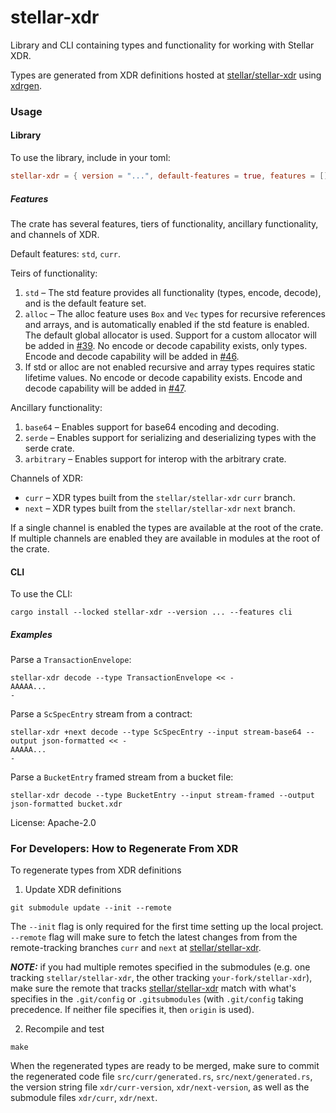 # stellar-xdr

Library and CLI containing types and functionality for working with Stellar
XDR.

Types are generated from XDR definitions hosted at [stellar/stellar-xdr]
using [xdrgen].

[stellar/stellar-xdr]: https://github.com/stellar/stellar-xdr
[xdrgen]: https://github.com/stellar/xdrgen

### Usage

#### Library
To use the library, include in your toml:

```toml
stellar-xdr = { version = "...", default-features = true, features = [] }
```

##### Features

The crate has several features, tiers of functionality, ancillary
functionality, and channels of XDR.

Default features: `std`, `curr`.

Teirs of functionality:

1. `std` – The std feature provides all functionality (types, encode,
decode), and is the default feature set.
2. `alloc` – The alloc feature uses `Box` and `Vec` types for recursive
references and arrays, and is automatically enabled if the std feature is
enabled. The default global allocator is used. Support for a custom
allocator will be added in [#39]. No encode or decode capability exists,
only types. Encode and decode capability will be added in [#46].
3. If std or alloc are not enabled recursive and array types requires static
lifetime values. No encode or decode capability exists. Encode and decode
capability will be added in [#47].

[#39]: https://github.com/stellar/rs-stellar-xdr/issues/39
[#46]: https://github.com/stellar/rs-stellar-xdr/issues/46
[#47]: https://github.com/stellar/rs-stellar-xdr/issues/47

Ancillary functionality:

1. `base64` – Enables support for base64 encoding and decoding.
2. `serde` – Enables support for serializing and deserializing types with
the serde crate.
3. `arbitrary` – Enables support for interop with the arbitrary crate.

Channels of XDR:

- `curr` – XDR types built from the `stellar/stellar-xdr` `curr` branch.
- `next` – XDR types built from the `stellar/stellar-xdr` `next` branch.

If a single channel is enabled the types are available at the root of the
crate. If multiple channels are enabled they are available in modules at
the root of the crate.

#### CLI

To use the CLI:

```console
cargo install --locked stellar-xdr --version ... --features cli
```

##### Examples

Parse a `TransactionEnvelope`:
```console
stellar-xdr decode --type TransactionEnvelope << -
AAAAA...
-
```

Parse a `ScSpecEntry` stream from a contract:
```console
stellar-xdr +next decode --type ScSpecEntry --input stream-base64 --output json-formatted << -
AAAAA...
-
```

Parse a `BucketEntry` framed stream from a bucket file:
```console
stellar-xdr decode --type BucketEntry --input stream-framed --output json-formatted bucket.xdr
```

License: Apache-2.0


### For Developers: How to Regenerate From XDR
To regenerate types from XDR definitions
1. Update XDR definitions
```concole
git submodule update --init --remote
```
The `--init` flag is only required for the first time setting up the local project. 
`--remote` flag will make sure to fetch the latest changes from from the remote-tracking branches `curr` and `next` at [stellar/stellar-xdr]. 

**_NOTE:_** if you had multiple remotes specified in the submodules (e.g. one tracking `stellar/stellar-xdr`, the other tracking `your-fork/stellar-xdr`),
make sure the remote that tracks [stellar/stellar-xdr] match with what's specifies in the `.git/config` or `.gitsubmodules` (with `.git/config` taking precedence. If neither file specifies it, then `origin` is used).

2. Recompile and test
```console
make
```

When the regenerated types are ready to be merged, make sure to commit the regenerated code file `src/curr/generated.rs`, `src/next/generated.rs`, the version string file `xdr/curr-version`, `xdr/next-version`, as well as the submodule files `xdr/curr`, `xdr/next`.